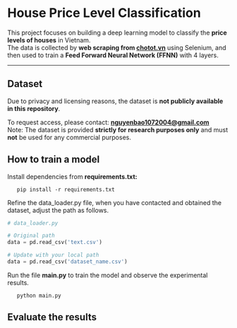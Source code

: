 # House Price Level Classification

This project focuses on building a deep learning model to classify the **price levels of houses** in Vietnam.  
The data is collected by **web scraping from [chotot.vn](https://www.chotot.vn/)** using Selenium, and then used to train a **Feed Forward Neural Network (FFNN)** with 4 layers.  

---

## Dataset
Due to privacy and licensing reasons, the dataset is **not publicly available in this repository**.  

To request access, please contact: **nguyenbao1072004@gmail.com**  
Note: The dataset is provided **strictly for research purposes only** and must **not** be used for any commercial purposes.

## How to train a model
Install dependencies from **requirements.txt:**
```
   pip install -r requirements.txt
```
Refine the data_loader.py file, when you have contacted and obtained the dataset, adjust the path as follows.
```python
# data_loader.py

# Original path
data = pd.read_csv('text.csv')

# Update with your local path
data = pd.read_csv('dataset_name.csv')
```
Run the file **main.py** to train the model and observe the experimental results.
```
   python main.py
```
## Evaluate the results
